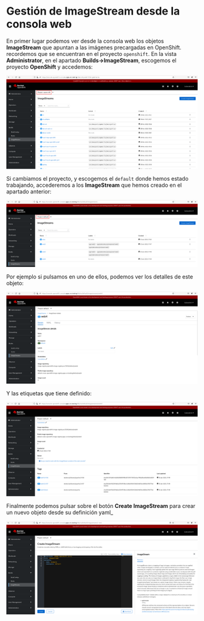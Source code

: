 # Gestión de ImageStream desde la consola web

En primer lugar podemos ver desde la consola web los objetos **ImageStream** que apuntan a las imágenes precargadas en OpenShift. recordemos que se encuentran en el proyecto `openshift`. En la vista **Administrator**, en el apartado **Builds->ImageStream**, escogemos el proyecto **OpenShift** y accedemos:

![is](img/is_web1.png)

Si cambiamos el proyecto, y escogemos el `default` donde hemos estado trabajando, accederemos a los **ImageStream** que hemos creado en el apartado anterior:

![is](img/is_web2.png)

Por ejemplo si pulsamos en uno de ellos, podemos ver los detalles de este objeto:

![is](img/is_web3.png)

Y las etiquetas que tiene definido:

![is](img/is_web4.png)

Finalmente podemos pulsar sobre el botón **Create ImageStream** para crear un nuevo objeto desde su definición yaml_

![is](img/is_web5.png)


